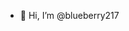 - 👋 Hi, I’m @blueberry217

<!---
blueberry217/blueberry217 is a ✨ special ✨ repository because its `README.md` (this file) appears on your GitHub profile.
You can click the Preview link to take a look at your changes.
--->
